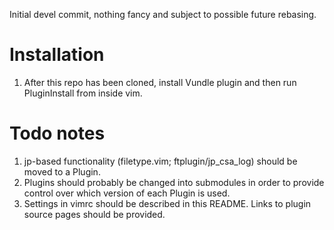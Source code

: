 Initial devel commit, nothing fancy and subject to possible
future rebasing.

# Installation
1) After this repo has been cloned, install Vundle plugin
and then run PluginInstall from inside vim.

# Todo notes
1) jp-based functionality (filetype.vim; ftplugin/jp_csa_log) 
should be moved to a Plugin.
2) Plugins should probably be changed into submodules
in order to provide control over which version of each
Plugin is used.
3) Settings in vimrc should be described in this README. 
Links to plugin source pages should be provided.

